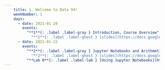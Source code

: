 ```yaml
---
    title: 1. Welcome to Data 94!
    weekNumber: 1
    days:
      - date: 2021-01-20
        events:
          "**1**{: .label .label-gray } Introduction, Course Overview":
            "**1**{: .label .label-ghost } [slides](https://docs.google.com/presentation/d/1Rhk0PrNBb3piiPmTEFl14SHWbKA7-Ao_akGAImeSsgk/edit?usp=sharing) • [code](https://datahub.berkeley.edu/hub/user-redirect/git-sync?repo=https://github.com/surajrampure/data-94-sp21&subPath=lecture/lec01/lec01.ipynb) • [code HTML](resources/assets/lecture/lec01/lec01.html)"
      - date: 2021-01-22
        events:
          "**2**{: .label .label-gray } Jupyter Notebooks and Arithmetic":
            "**2**{: .label .label-ghost } [slides](https://docs.google.com/presentation/d/12iZZSmuX1Jy-iImUrefIZ2U9ztLED8sbCFb_HmQd86U/edit#slide=id.p) • [code](https://datahub.berkeley.edu/hub/user-redirect/git-sync?repo=https://github.com/surajrampure/data-94-sp21&subPath=lecture/lec02/lec02.ipynb) • [code HTML](resources/assets/lecture/lec02/lec02.html) • [example QC](https://edstem.org/us/courses/3251/lessons/7748/slides/37544) • extra: [CIT 3.1](https://www.inferentialthinking.com/chapters/03/1/Expressions.html), [4.1](https://www.inferentialthinking.com/chapters/04/1/Numbers.html); [SPR 6](https://cs.stanford.edu/people/nick/py/python-math.html)"
          "**Lab 0**{: .label .label-lab } [Using Jupyter Notebooks](https://datahub.berkeley.edu/hub/user-redirect/git-sync?repo=https://github.com/surajrampure/data-94-sp21&subPath=lab/lab00/lab00.ipynb)":
---
```

